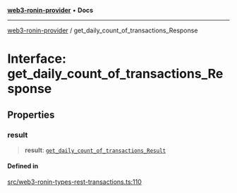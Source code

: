 [**web3-ronin-provider**](../README.md) • **Docs**

***

[web3-ronin-provider](../globals.md) / get\_daily\_count\_of\_transactions\_Response

# Interface: get\_daily\_count\_of\_transactions\_Response

## Properties

### result

> **result**: [`get_daily_count_of_transactions_Result`](get_daily_count_of_transactions_Result.md)

#### Defined in

[src/web3-ronin-types-rest-transactions.ts:110](https://github.com/chuacw/web3-ronin-provider/blob/3fc214e27766815592deb24c85c0a23477593bed/src/web3-ronin-types-rest-transactions.ts#L110)
